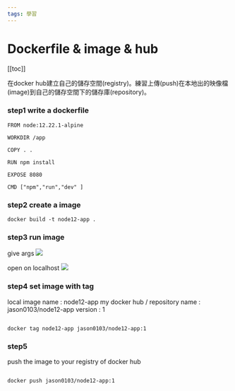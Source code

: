 ```yaml
---
tags: 學習
---
```


# Dockerfile & image & hub 

[[toc]]

在docker hub建立自己的儲存空間(registry)。練習上傳(push)在本地出的映像檔(image)到自己的儲存空間下的儲存庫(repository)。


### step1 write a dockerfile
```shell
FROM node:12.22.1-alpine

WORKDIR /app

COPY . .

RUN npm install

EXPOSE 8080

CMD ["npm","run","dev" ]

```
### step2 create a image

```shell
docker build -t node12-app .
```

### step3 run image
give args 
![](https://i.imgur.com/yoDqpCS.jpg)

open on localhost
![](https://i.imgur.com/4sWbwOy.jpg)

### step4 set image with tag

local image name : node12-app
my docker hub / repository name : jason0103/node12-app
version : 1

```shell

docker tag node12-app jason0103/node12-app:1

```

### step5

push the image to your registry of docker hub

```shell

docker push jason0103/node12-app:1

```